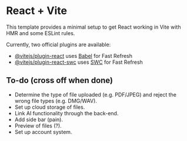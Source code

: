 # React + Vite

This template provides a minimal setup to get React working in Vite with HMR and some ESLint rules.

Currently, two official plugins are available:

- [@vitejs/plugin-react](https://github.com/vitejs/vite-plugin-react/blob/main/packages/plugin-react/README.md) uses [Babel](https://babeljs.io/) for Fast Refresh
- [@vitejs/plugin-react-swc](https://github.com/vitejs/vite-plugin-react-swc) uses [SWC](https://swc.rs/) for Fast Refresh

## To-do (cross off when done)

- Determine the type of file uploaded (e.g. PDF/JPEG) and reject the wrong file types (e.g. DMG/WAV).
- Set up cloud storage of files.
- Link AI functionality through the back-end.
- Add side bar (pain).
- Preview of files (?).
- Set up account system.
